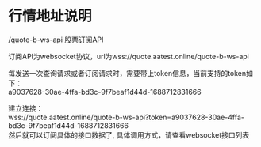 # 行情地址说明

/quote-b-ws-api 股票订阅API

订阅API为websocket协议，url为wss://quote.aatest.online/quote-b-ws-api

每发送一次查询请求或者订阅请求时，需要带上token信息，当前支持的token如下：<br/>
a9037628-30ae-4ffa-bd3c-9f7beaf1d44d-1688712831666<br/>

建立连接：<br/>wss://quote.aatest.online/quote-b-ws-api?token=a9037628-30ae-4ffa-bd3c-9f7beaf1d44d-1688712831666<br/>然后就可以订阅具体的接口数据了, 具体调用方式，请查看websocket接口列表

